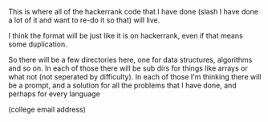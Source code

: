This is where all of the hackerrank code that I have done (slash I have done a lot of it and want to re-do it so that) will live.

I think the format will be just like it is on hackerrank, even if that means some duplication. 

So there will be a few directories here, one for data structures, algorithms and so on.
In each of those there will be sub dirs for things like arrays or what not (not seperated by difficulty).
In each of those I'm thinking there will be a prompt, and a solution for all the problems that I have done, and perhaps for every language

(college email address)
